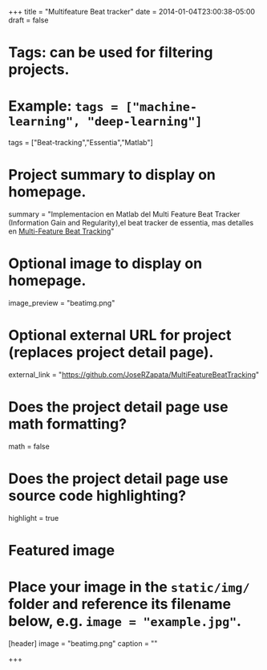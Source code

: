 +++
title = "Multifeature Beat tracker"
date = 2014-01-04T23:00:38-05:00
draft = false

# Tags: can be used for filtering projects.
# Example: `tags = ["machine-learning", "deep-learning"]`
tags = ["Beat-tracking","Essentia","Matlab"]

# Project summary to display on homepage.
summary = "Implementacion en Matlab del Multi Feature Beat Tracker (Information Gain and Regularity),el beat tracker de essentia, mas detalles en [Multi-Feature Beat Tracking](https://joserzapata.github.io/publication/multifeaturebeattracker/)"

# Optional image to display on homepage.
image_preview = "beatimg.png"

# Optional external URL for project (replaces project detail page).
external_link = "https://github.com/JoseRZapata/MultiFeatureBeatTracking"

# Does the project detail page use math formatting?
math = false

# Does the project detail page use source code highlighting?
highlight = true

# Featured image
# Place your image in the `static/img/` folder and reference its filename below, e.g. `image = "example.jpg"`.
[header]
image = "beatimg.png"
caption = ""

+++
